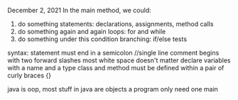 December 2, 2021
In the main method, we could:
  1. do something
    statements: declarations, assignments, method calls
  2. do something again and again
    loops: for and while
  3. do something under this condition
    branching: if/else tests

syntax:
statement must end in a semicolon
//single line comment begins with two forward slashes
most white space doesn't matter
declare variables with a name and a type
class and method must be defined within a pair of curly braces {}

java is oop, most stuff in java are objects
a program only need one main

